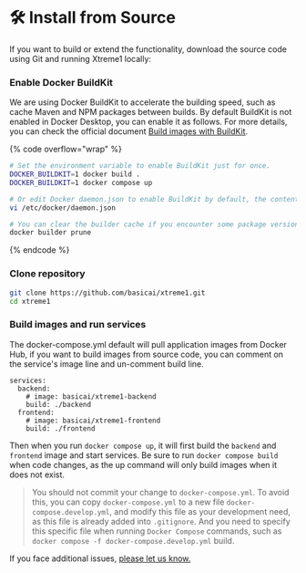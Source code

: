# 🛠 Install from Source

If you want to build or extend the functionality, download the source code using Git and running Xtreme1 locally:

### Enable Docker BuildKit

We are using Docker BuildKit to accelerate the building speed, such as cache Maven and NPM packages between builds. By default BuildKit is not enabled in Docker Desktop, you can enable it as follows. For more details, you can check the official document [Build images with BuildKit](https://docs.docker.com/develop/develop-images/build\_enhancements/).

{% code overflow="wrap" %}
```bash
# Set the environment variable to enable BuildKit just for once.
DOCKER_BUILDKIT=1 docker build .
DOCKER_BUILDKIT=1 docker compose up

# Or edit Docker daemon.json to enable BuildKit by default, the content can be something like '{ "features": { "buildkit": true } }'.
vi /etc/docker/daemon.json

# You can clear the builder cache if you encounter some package version related problem.
docker builder prune
```
{% endcode %}

### Clone repository

```bash
git clone https://github.com/basicai/xtreme1.git
cd xtreme1
```

### Build images and run services

The docker-compose.yml default will pull application images from Docker Hub, if you want to build images from source code, you can comment on the service's image line and un-comment build line.

```basic
services:
  backend:
    # image: basicai/xtreme1-backend
    build: ./backend
  frontend:
    # image: basicai/xtreme1-frontend
    build: ./frontend
```

Then when you run `docker compose up`, it will first build the `backend` and `frontend` image and start services. Be sure to run `docker compose build` when code changes, as the up command will only build images when it does not exist.

> You should not commit your change to `docker-compose.yml`. To avoid this, you can copy `docker-compose.yml` to a new file `docker-compose.develop.yml`, and modify this file as your development need, as this file is already added into `.gitignore`. And you need to specify this specific file when running `Docker Compose` commands, such as `docker compose -f docker-compose.develop.yml` build.

If you face additional issues, [please let us know.](https://github.com/basicai/xtreme1/issues)
